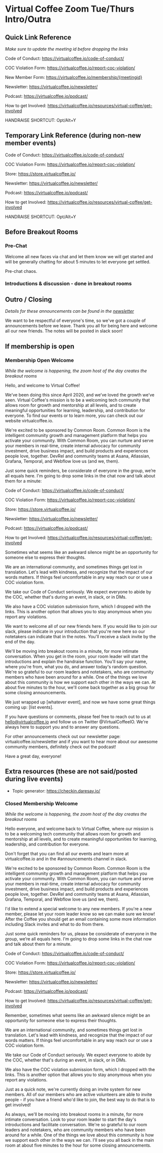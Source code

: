 # Virtual Coffee Zoom Tue/Thurs Intro/Outra

## Quick Link Reference

_Make sure to update the meeting id before dropping the links_

Code of Conduct: https://virtualcoffee.io/code-of-conduct/

COC Violation Form: https://virtualcoffee.io/report-coc-violation/

New Member Form: https://virtualcoffee.io/membership/{meetingid}

Newsletter: https://virtualcoffee.io/newsletter/

Podcast: https://virtualcoffee.io/podcast/

How to get Involved: https://virtualcoffee.io/resources/virtual-coffee/get-involved

HANDRAISE SHORTCUT: Opt/Alt+Y

## Temporary Link Reference (during non-new member events)

Code of Conduct: https://virtualcoffee.io/code-of-conduct/

COC Violation Form: https://virtualcoffee.io/report-coc-violation/

Store: https://store.virtualcoffee.io/

Newsletter: https://virtualcoffee.io/newsletter/

Podcast: https://virtualcoffee.io/podcast/

How to get Involved: https://virtualcoffee.io/resources/virtual-coffee/get-involved

HANDRAISE SHORTCUT: Opt/Alt+Y


## Before Breakout Rooms

### Pre-Chat

Welcome all new faces via chat and let them know we will get started and will be generally chatting for about 5 minutes to let everyone get settled.

Pre-chat chaos.




### Introductions & discussion - done in breakout rooms

## Outro / Closing

_Details for these announcements can be found in the [newsletter](https://virtualcoffee.io/newsletter/)_

We want to be respectful of everyone's time, so we've got a couple of announcements before we leave. Thank you all for being here and welcome all our new friends. The notes will be posted in slack soon!

## If membership is open

### Membership Open Welcome

_While the welcome is happening, the zoom host of the day creates the breakout rooms_

Hello, and welcome to Virtual Coffee!

We’ve been doing this since April 2020, and we’ve loved the growth we’ve seen. Virtual Coffee's mission is to be a welcoming tech community that allows room for growth and mentorship at all levels, and to create meaningful opportunities for learning, leadership, and contribution for everyone. To find our events or to learn more, you can check out our website virtualcoffee.io.

We're excited to be sponsored by Common Room. Common Room is the intelligent community growth and management platform that helps you activate your community. With Common Room, you can nurture and serve your members in real-time, create internal advocacy for community investment, drive business impact, and build products and experiences people love, together. DevRel and community teams at Asana, Atlassian, Grafana, Temporal, and Webflow love us (and we, them). 

Just some quick reminders, be considerate of everyone in the group, we’re all equals here. I'm going to drop some links in the chat now and talk about them for a minute:

Code of Conduct: https://virtualcoffee.io/code-of-conduct/

COC Violation Form: https://virtualcoffee.io/report-coc-violation/

Store: https://store.virtualcoffee.io/

Newsletter: https://virtualcoffee.io/newsletter/

Podcast: https://virtualcoffee.io/podcast/

How to get Involved: https://virtualcoffee.io/resources/virtual-coffee/get-involved

Sometimes what seems like an awkward silence might be an opportunity for someone else to express their thoughts.

We are an international community, and sometimes things get lost in translation. Let's lead with kindness, and recognize that the impact of our words matters. If things feel uncomfortable in any way reach our or use a COC violation form.

We take our Code of Conduct seriously. We expect everyone to abide by the COC, whether that's during an event, in slack, or in DMs.

We also have a COC violation submission form, which I dropped with the links. This is another option that allows you to stay anonymous when you report any violations.

We want to welcome all of our new friends here. If you would like to join our slack, please indicate in your introduction that you're new here so our notetakers can indicate that in the notes. You'll receive a slack invite by the end of the day.

We'll be moving into breakout rooms in a minute, for more intimate conversation. When you get in the room, your room leader will start the introductions and explain the handraise function. You'll say your name, where you're from, what you do, and answer today's random question. We're so grateful to our room leaders and notetakers, who are community members who have been around for a while. One of the things we love about this community is how we support each other in the ways we can. At about five minutes to the hour, we'll come back together as a big group for some closing announcements.

We just wrapped up [whatever event], and now we have some great things coming up: [list events].

If you have questions or comments, please feel free to reach out to us at hello@virtualcoffee.io and follow us on Twitter @VirtualCoffeeIO. We're always here to support you and to answer any questions.

For other announcements check out our newsletter page: virtualcoffee.io/newsletter and if you want to hear more about our awesome community members, definitely check out the podcast!

Have a great day, everyone!

## Extra resources (these are not said/posted during live events)

- Topic generator: https://checkin.daresay.io/

### Closed Membership Welcome

_While the welcome is happening, the zoom host of the day creates the breakout rooms_

Hello everyone, and welcome back to Virtual Coffee, where our mission is to be a welcoming tech community that allows room for growth and mentorship at all levels, and to create meaningful opportunities for learning, leadership, and contribution for everyone. 

Don't forget that you can find all our events and learn more at virtualcoffee.io and in the #announcements channel in slack.

We're excited to be sponsored by Common Room. Common Room is the intelligent community growth and management platform that helps you activate your community. With Common Room, you can nurture and serve your members in real-time, create internal advocacy for community investment, drive business impact, and build products and experiences people love, together. DevRel and community teams at Asana, Atlassian, Grafana, Temporal, and Webflow love us (and we, them).

I'd like to extend a special welcome to any new members. If you're a new member, please let your room leader know so we can make sure we know! After the Coffee you should get an email containing some more information including Slack invites and what to do from there.

Just some quick reminders for us, please be considerate of everyone in the group, we’re all equals here. I'm going to drop some links in the chat now and talk about them for a minute. 


Code of Conduct: https://virtualcoffee.io/code-of-conduct/

COC Violation Form: https://virtualcoffee.io/report-coc-violation/

Store: https://store.virtualcoffee.io/

Newsletter: https://virtualcoffee.io/newsletter/

Podcast: https://virtualcoffee.io/podcast/

How to get Involved: https://virtualcoffee.io/resources/virtual-coffee/get-involved


Remember, sometimes what seems like an awkward silence might be an opportunity for someone else to express their thoughts.

We are an international community, and sometimes things get lost in translation. Let's lead with kindness, and recognize that the impact of our words matters. If things feel uncomfortable in any way reach our or use a COC violation form.

We take our Code of Conduct seriously. We expect everyone to abide by the COC, whether that's during an event, in slack, or in DMs.

We also have the COC violation submission form, which I dropped with the links. This is another option that allows you to stay anonymous when you report any violations.

Just as a quick note, we're currently doing an invite system for new members. All of our members who are active volunteers are able to invite people - if you have a friend who'd like to join, the best way to do that is to get involved! 

As always, we'll be moving into breakout rooms in a minute, for more intimate conversation. Look to your room leader to start the day's introductions and facilitate conversation. We're so grateful to our room leaders and notetakers, who are community members who have been around for a while. One of the things we love about this community is how we support each other in the ways we can. I'll see you all back in the main room at about five minutes to the hour for some closing announcements.
